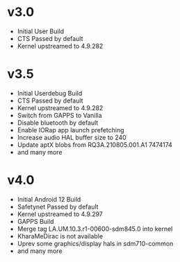 # v3.0
- Initial User Build
- CTS Passed by default
- Kernel upstreamed to 4.9.282

# v3.5
- Initial Userdebug Build
- CTS Passed by default
- Kernel upstreamed to 4.9.282
- Switch from GAPPS to Vanilla
- Disable bluetooth by default
- Enable IORap app launch prefetching
- Increase audio HAL buffer size to 240
- Update aptX blobs from RQ3A.210805.001.A1 7474174
- and many more

# v4.0
- Initial Android 12 Build
- Safetynet Passed by default
- Kernel upstreamed to 4.9.297
- GAPPS Build
- Merge tag LA.UM.10.3.r1-00600-sdm845.0 into kernel
- KharaMeDirac is not available
- Uprev some graphics/display hals in sdm710-common
- and many more
